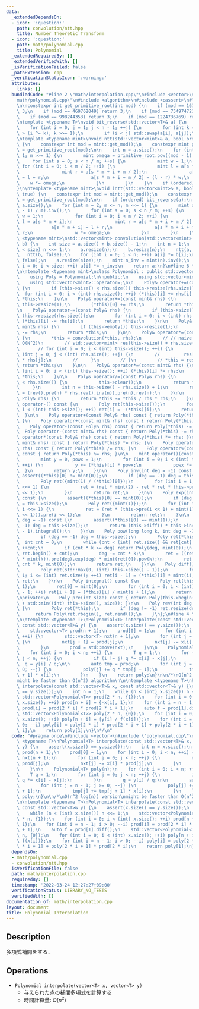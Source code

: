 ```yaml
---
data:
  _extendedDependsOn:
  - icon: ':question:'
    path: convolution/ntt.hpp
    title: Number Theoretic Transform
  - icon: ':question:'
    path: math/polynomial.cpp
    title: Polynomial
  _extendedRequiredBy: []
  _extendedVerifiedWith: []
  _isVerificationFailed: false
  _pathExtension: cpp
  _verificationStatusIcon: ':warning:'
  attributes:
    links: []
  bundledCode: "#line 2 \"math/interpolation.cpp\"\n#include <vector>\n#line 2 \"\
    math/polynomial.cpp\"\n#include <algorithm>\n#include <cassert>\n#line 3 \"convolution/ntt.hpp\"\
    \n\nconstexpr int get_primitive_root(int mod) {\n    if (mod == 167772161) return\
    \ 3;\n    if (mod == 469762049) return 3;\n    if (mod == 754974721) return 11;\n\
    \    if (mod == 998244353) return 3;\n    if (mod == 1224736769) return 3;\n}\n\
    \ntemplate <typename T>\nvoid bit_reverse(std::vector<T>& a) {\n    int n = a.size();\n\
    \    for (int i = 0, j = 1; j < n - 1; ++j) {\n        for (int k = n >> 1; k\
    \ > (i ^= k); k >>= 1);\n        if (i < j) std::swap(a[i], a[j]);\n    }\n}\n\
    \ntemplate <typename mint>\nvoid ntt(std::vector<mint>& a, bool ordered = true)\
    \ {\n    constexpr int mod = mint::get_mod();\n    constexpr mint primitive_root\
    \ = get_primitive_root(mod);\n\n    int n = a.size();\n    for (int m = n; m >\
    \ 1; m >>= 1) {\n        mint omega = primitive_root.pow((mod - 1) / m);\n   \
    \     for (int s = 0; s < n / m; ++s) {\n            mint w = 1;\n           \
    \ for (int i = 0; i < m / 2; ++i) {\n                mint l = a[s * m + i];\n\
    \                mint r = a[s * m + i + m / 2];\n                a[s * m + i]\
    \ = l + r;\n                a[s * m + i + m / 2] = (l - r) * w;\n            \
    \    w *= omega;\n            }\n        }\n    }\n    if (ordered) bit_reverse(a);\n\
    }\n\ntemplate <typename mint>\nvoid intt(std::vector<mint>& a, bool ordered =\
    \ true) {\n    constexpr int mod = mint::get_mod();\n    constexpr mint primitive_root\
    \ = get_primitive_root(mod);\n\n    if (ordered) bit_reverse(a);\n    int n =\
    \ a.size();\n    for (int m = 2; m <= n; m <<= 1) {\n        mint omega = primitive_root.pow((mod\
    \ - 1) / m).inv();\n        for (int s = 0; s < n / m; ++s) {\n            mint\
    \ w = 1;\n            for (int i = 0; i < m / 2; ++i) {\n                mint\
    \ l = a[s * m + i];\n                mint r = a[s * m + i + m / 2] * w;\n    \
    \            a[s * m + i] = l + r;\n                a[s * m + i + m / 2] = l -\
    \ r;\n                w *= omega;\n            }\n        }\n    }\n}\n\ntemplate\
    \ <typename mint>\nstd::vector<mint> convolution(std::vector<mint> a, std::vector<mint>\
    \ b) {\n    int size = a.size() + b.size() - 1;\n    int n = 1;\n    while (n\
    \ < size) n <<= 1;\n    a.resize(n);\n    b.resize(n);\n    ntt(a, false);\n \
    \   ntt(b, false);\n    for (int i = 0; i < n; ++i) a[i] *= b[i];\n    intt(a,\
    \ false);\n    a.resize(size);\n    mint n_inv = mint(n).inv();\n    for (int\
    \ i = 0; i < size; ++i) a[i] *= n_inv;\n    return a;\n}\n#line 6 \"math/polynomial.cpp\"\
    \n\ntemplate <typename mint>\nclass Polynomial : public std::vector<mint> {\n\
    \    using Poly = Polynomial;\n\npublic:\n    using std::vector<mint>::vector;\n\
    \    using std::vector<mint>::operator=;\n\n    Poly& operator+=(const Poly& rhs)\
    \ {\n        if (this->size() < rhs.size()) this->resize(rhs.size());\n      \
    \  for (int i = 0; i < (int) rhs.size(); ++i) (*this)[i] += rhs[i];\n        return\
    \ *this;\n    }\n\n    Poly& operator+=(const mint& rhs) {\n        if (this->empty())\
    \ this->resize(1);\n        (*this)[0] += rhs;\n        return *this;\n    }\n\
    \n    Poly& operator-=(const Poly& rhs) {\n        if (this->size() < rhs.size())\
    \ this->resize(rhs.size());\n        for (int i = 0; i < (int) rhs.size(); ++i)\
    \ (*this)[i] -= rhs[i];\n        return *this;\n    }\n\n    Poly& operator-=(const\
    \ mint& rhs) {\n        if (this->empty()) this->resize(1);\n        (*this)[0]\
    \ -= rhs;\n        return *this;\n    }\n\n    Poly& operator*=(const Poly& rhs)\
    \ {\n        *this = convolution(*this, rhs);\n        // // naive convolution\
    \ O(N^2)\n        // std::vector<mint> res(this->size() + rhs.size() - 1);\n \
    \       // for (int i = 0; i < (int) this->size(); ++i) {\n        //     for\
    \ (int j = 0; j < (int) rhs.size(); ++j) {\n        //         res[i + j] = (*this)[i]\
    \ * rhs[j];\n        //     }\n        // }\n        // *this = res;\n       \
    \ return *this;\n    }\n\n    Poly& operator*=(const mint& rhs) {\n        for\
    \ (int i = 0; i < (int) this->size(); ++i) (*this)[i] *= rhs;\n        return\
    \ *this;\n    }\n\n    Poly& operator/=(const Poly& rhs) {\n        if(this->size()\
    \ < rhs.size()) {\n            this->clear();\n            return *this;\n   \
    \     }\n        int n = this->size() - rhs.size() + 1;\n        return *this\
    \ = (rev().pre(n) * rhs.rev().inv(n)).pre(n).rev(n);\n    }\n\n    Poly& operator%=(const\
    \ Poly& rhs) {\n        return *this -= *this / rhs * rhs;\n    }\n\n    Poly&\
    \ operator-() const {\n        Poly ret(this->size());\n        for (int i = 0;\
    \ i < (int) this->size(); ++i) ret[i] = -(*this)[i];\n        return ret;\n  \
    \  }\n\n    Poly operator+(const Poly& rhs) const { return Poly(*this) += rhs;\
    \ }\n    Poly operator+(const mint& rhs) const { return Poly(*this) += rhs; }\n\
    \    Poly operator-(const Poly& rhs) const { return Poly(*this) -= rhs; }\n  \
    \  Poly operator-(const mint& rhs) const { return Poly(*this) -= rhs; }\n    Poly\
    \ operator*(const Poly& rhs) const { return Poly(*this) *= rhs; }\n    Poly operator*(const\
    \ mint& rhs) const { return Poly(*this) *= rhs; }\n    Poly operator/(const Poly&\
    \ rhs) const { return Poly(*this) /= rhs; }\n    Poly operator%(const Poly& rhs)\
    \ const { return Poly(*this) %= rhs; }\n\n    mint operator()(const mint& x) {\n\
    \        mint y = 0, powx = 1;\n        for (int i = 0; i < (int) this->size();\
    \ ++i) {\n            y += (*this)[i] * powx;\n            powx *= x;\n      \
    \  }\n        return y;\n    }\n\n    Poly inv(int deg = -1) const {\n       \
    \ assert((*this)[0] != mint(0));\n        if (deg == -1) deg = this->size();\n\
    \        Poly ret({mint(1) / (*this)[0]});\n        for (int i = 1; i < deg; i\
    \ <<= 1) {\n            ret = (ret * mint(2) - ret * ret * this->pre(i << 1)).pre(i\
    \ << 1);\n        }\n        return ret;\n    }\n\n    Poly exp(int deg = -1)\
    \ const {\n        assert((*this)[0] == mint(0));\n        if (deg == -1) deg\
    \ = this->size();\n        Poly ret({mint(1)});\n        for (int i = 1; i < deg;\
    \ i <<= 1) {\n            ret = (ret * (this->pre(i << 1) + mint(1) - ret.log(i\
    \ << 1))).pre(i << 1);\n        }\n        return ret;\n    }\n\n    Poly log(int\
    \ deg = -1) const {\n        assert((*this)[0] == mint(1));\n        if (deg ==\
    \ -1) deg = this->size();\n        return (this->diff() * this->inv(deg)).pre(deg\
    \ - 1).integral();\n    }\n\n    Poly pow(long long k, int deg = -1) const {\n\
    \        if (deg == -1) deg = this->size();\n        Poly ret(*this);\n      \
    \  int cnt = 0;\n        while (cnt < (int) ret.size() && ret[cnt] == mint(0))\
    \ ++cnt;\n        if (cnt * k >= deg) return Poly(deg, mint(0));\n        ret.erase(ret.begin(),\
    \ ret.begin() + cnt);\n        deg -= cnt * k;\n        ret = ((ret * mint(ret[0]).inv()).log(deg)\
    \ * mint(k)).pre(deg).exp(deg) * mint(ret[0]).pow(k);\n        ret.insert(ret.begin(),\
    \ cnt * k, mint(0));\n        return ret;\n    }\n\n    Poly diff() const {\n\
    \        Poly ret(std::max(0, (int) this->size() - 1));\n        for (int i =\
    \ 1; i <= (int) ret.size(); ++i) ret[i - 1] = (*this)[i] * mint(i);\n        return\
    \ ret;\n    }\n\n    Poly integral() const {\n        Poly ret(this->size() +\
    \ 1);\n        ret[0] = mint(0);\n        for (int i = 0; i < (int) ret.size()\
    \ - 1; ++i) ret[i + 1] = (*this)[i] / mint(i + 1);\n        return ret;\n    }\n\
    \nprivate:\n    Poly pre(int size) const { return Poly(this->begin(), this->begin()\
    \ + std::min((int) this->size(), size)); }\n\n    Poly rev(int deg = -1) const\
    \ {\n        Poly ret(*this);\n        if (deg != -1) ret.resize(deg, 0);\n  \
    \      return Poly(ret.rbegin(), ret.rend());\n    }\n};\n#line 4 \"math/interpolation.cpp\"\
    \n\ntemplate <typename T>\nPolynomial<T> interpolate(const std::vector<T>& x,\
    \ const std::vector<T>& y) {\n    assert(x.size() == y.size());\n    int n = x.size();\n\
    \    std::vector<T> prod(n + 1);\n    prod[0] = 1;\n    for (int i = 0; i < n;\
    \ ++i) {\n        std::vector<T> nxt(n + 1);\n        for (int j = 0; j < n; ++j)\
    \ {\n            nxt[j + 1] = prod[j];\n            nxt[j] -= x[i] * prod[j];\n\
    \        }\n        prod = std::move(nxt);\n    }\n\n    Polynomial<T> poly(n);\n\
    \    for (int i = 0; i < n; ++i) {\n        T q = 1;\n        for (int j = 0;\
    \ j < n; ++j) {\n            if (i != j) q *= x[i] - x[j];\n        }\n      \
    \  q = y[i] / q;\n\n        auto tmp = prod;\n        for (int j = n - 1; j >=\
    \ 0; --j) {\n            poly[j] += q * tmp[j + 1];\n            tmp[j] += tmp[j\
    \ + 1] * x[i];\n        }\n    }\n    return poly;\n}\n\n/*\nO(n^2 log(n)) version\n\
    might be faster than O(n^2) algorithm\n\n\ntemplate <typename T>\nPolynomial<T>\
    \ interpolate(const std::vector<T>& x, const std::vector<T>& y) {\n    assert(x.size()\
    \ == y.size());\n    int n = 1;\n    while (n < (int) x.size()) n <<= 1;\n   \
    \ std::vector<Polynomial<T>> prod(2 * n, {1});\n    for (int i = 0; i < (int)\
    \ x.size(); ++i) prod[n + i] = {-x[i], 1};\n    for (int i = n - 1; i > 0; --i)\
    \ prod[i] = prod[2 * i] * prod[2 * i + 1];\n    auto f = prod[1].diff();\n   \
    \ std::vector<Polynomial<T>> poly(2 * n, {0});\n    for (int i = 0; i < (int)\
    \ x.size(); ++i) poly[n + i] = {y[i] / f(x[i])};\n    for (int i = n - 1; i >\
    \ 0; --i) poly[i] = poly[2 * i] * prod[2 * i + 1] + poly[2 * i + 1] * prod[2 *\
    \ i];\n    return poly[1];\n}\n*/\n"
  code: "#pragma once\n#include <vector>\n#include \"polynomial.cpp\"\n\ntemplate\
    \ <typename T>\nPolynomial<T> interpolate(const std::vector<T>& x, const std::vector<T>&\
    \ y) {\n    assert(x.size() == y.size());\n    int n = x.size();\n    std::vector<T>\
    \ prod(n + 1);\n    prod[0] = 1;\n    for (int i = 0; i < n; ++i) {\n        std::vector<T>\
    \ nxt(n + 1);\n        for (int j = 0; j < n; ++j) {\n            nxt[j + 1] =\
    \ prod[j];\n            nxt[j] -= x[i] * prod[j];\n        }\n        prod = std::move(nxt);\n\
    \    }\n\n    Polynomial<T> poly(n);\n    for (int i = 0; i < n; ++i) {\n    \
    \    T q = 1;\n        for (int j = 0; j < n; ++j) {\n            if (i != j)\
    \ q *= x[i] - x[j];\n        }\n        q = y[i] / q;\n\n        auto tmp = prod;\n\
    \        for (int j = n - 1; j >= 0; --j) {\n            poly[j] += q * tmp[j\
    \ + 1];\n            tmp[j] += tmp[j + 1] * x[i];\n        }\n    }\n    return\
    \ poly;\n}\n\n/*\nO(n^2 log(n)) version\nmight be faster than O(n^2) algorithm\n\
    \n\ntemplate <typename T>\nPolynomial<T> interpolate(const std::vector<T>& x,\
    \ const std::vector<T>& y) {\n    assert(x.size() == y.size());\n    int n = 1;\n\
    \    while (n < (int) x.size()) n <<= 1;\n    std::vector<Polynomial<T>> prod(2\
    \ * n, {1});\n    for (int i = 0; i < (int) x.size(); ++i) prod[n + i] = {-x[i],\
    \ 1};\n    for (int i = n - 1; i > 0; --i) prod[i] = prod[2 * i] * prod[2 * i\
    \ + 1];\n    auto f = prod[1].diff();\n    std::vector<Polynomial<T>> poly(2 *\
    \ n, {0});\n    for (int i = 0; i < (int) x.size(); ++i) poly[n + i] = {y[i] /\
    \ f(x[i])};\n    for (int i = n - 1; i > 0; --i) poly[i] = poly[2 * i] * prod[2\
    \ * i + 1] + poly[2 * i + 1] * prod[2 * i];\n    return poly[1];\n}\n*/"
  dependsOn:
  - math/polynomial.cpp
  - convolution/ntt.hpp
  isVerificationFile: false
  path: math/interpolation.cpp
  requiredBy: []
  timestamp: '2022-03-24 12:27:27+09:00'
  verificationStatus: LIBRARY_NO_TESTS
  verifiedWith: []
documentation_of: math/interpolation.cpp
layout: document
title: Polynomial Interpolation
---
```


## Description

多項式補間をする．

## Operations

- `Polynomial interpolate(vector<T> x, vector<T> y)`
    - 与えられた点の補間多項式を計算する
    - 時間計算量: $O(n^2)$
